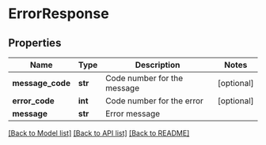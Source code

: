 # ErrorResponse

## Properties
Name | Type | Description | Notes
------------ | ------------- | ------------- | -------------
**message_code** | **str** | Code number for the message | [optional] 
**error_code** | **int** | Code number for the error | [optional] 
**message** | **str** | Error message | 

[[Back to Model list]](../README.md#documentation-for-models) [[Back to API list]](../README.md#documentation-for-api-endpoints) [[Back to README]](../README.md)

